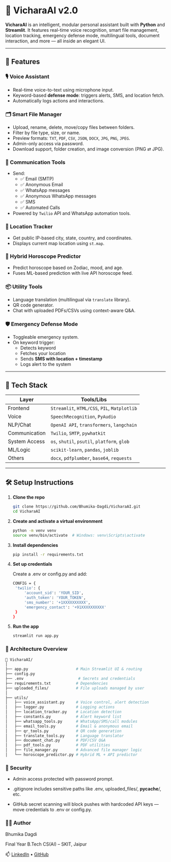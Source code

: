 # 🤖 VicharaAI v2.0

**VicharaAI** is an intelligent, modular personal assistant built with **Python** and **Streamlit**. It features real-time voice recognition, smart file management, location tracking, emergency defense mode, multilingual tools, document interaction, and more — all inside an elegant UI.

---

## 🚀 Features

### 🎙️ Voice Assistant
- Real-time voice-to-text using microphone input.
- Keyword-based **defense mode**: triggers alerts, SMS, and location fetch.
- Automatically logs actions and interactions.

### 🗂️ Smart File Manager
- Upload, rename, delete, move/copy files between folders.
- Filter by file type, size, or name.
- Preview formats: `TXT`, `PDF`, `CSV`, `JSON`, `DOCX`, `JPG`, `PNG`, `JPEG`.
- Admin-only access via password.
- Download support, folder creation, and image conversion (PNG ⇄ JPG).

### 📧 Communication Tools
- Send:
  - ✅ Email (SMTP)
  - ✅ Anonymous Email
  - ✅ WhatsApp messages
  - ✅ Anonymous WhatsApp messages
  - ✅ SMS
  - ✅ Automated Calls
- Powered by `Twilio` API and WhatsApp automation tools.

### 📍 Location Tracker
- Get public IP-based city, state, country, and coordinates.
- Displays current map location using `st.map`.

### 🔮 Hybrid Horoscope Predictor
- Predict horoscope based on Zodiac, mood, and age.
- Fuses ML-based prediction with live API horoscope feed.

### 📦 Utility Tools
- Language translation (multilingual via `translate` library).
- QR code generator.
- Chat with uploaded PDFs/CSVs using context-aware Q&A.

### 🛡️ Emergency Defense Mode
- Toggleable emergency system.
- On keyword trigger:
  - Detects keyword
  - Fetches your location
  - Sends **SMS with location + timestamp**
  - Logs alert to the system

---

## 🧪 Tech Stack

| Layer         | Tools/Libs                                   |
|---------------|----------------------------------------------|
| Frontend      | `Streamlit`, `HTML/CSS`, `PIL`, `Matplotlib` |
| Voice         | `SpeechRecognition`, `PyAudio`               |
| NLP/Chat      | `OpenAI API`, `transformers`, `langchain`    |
| Communication | `Twilio`, `SMTP`, `pywhatkit`                |
| System Access | `os`, `shutil`, `psutil`, `platform`, `glob` |
| ML/Logic      | `scikit-learn`, `pandas`, `joblib`           |
| Others        | `docx`, `pdfplumber`, `base64`, `requests`   |

---

## 🛠️ Setup Instructions

1. **Clone the repo**
   ```bash
   git clone https://github.com/Bhumika-Dagdi/VicharaAI.git
   cd VicharaAI
   ```
2. **Create and activate a virtual environment**
   ```bash
   python -m venv venv
   source venv/bin/activate  # Windows: venv\Scripts\activate
   ```

3. **Install dependencies**
   ```bash
   pip install -r requirements.txt
   ```

4. **Set up credentials**

   Create a .env or config.py and add:
   ```bash
   CONFIG = {
    'twilio': {
        'account_sid': 'YOUR_SID',
        'auth_token': 'YOUR_TOKEN',
        'sms_number': '+1XXXXXXXXXX',
        'emergency_contact': '+91XXXXXXXXXX'
    }
   }

   ```

5. **Run the app**
   ```bash
   streamlit run app.py
   ```

### **🧠 Architecture Overview**
```bash
📁 VicharaAI/
│
├── app.py                     # Main Streamlit UI & routing
├── config.py 
├── .env                        # Secrets and credentials
├── requirements.txt           # Dependencies
├── uploaded_files/            # File uploads managed by user
│
├── utils/
│   ├── voice_assistant.py     # Voice control, alert detection
│   ├── logger.py              # Logging actions
│   ├── location_tracker.py    # Location detection
│   ├── constants.py           # Alert keyword list
│   ├── whatsapp_tools.py      # WhatsApp/SMS/call modules
│   ├── email_tools.py         # Email & anonymous email
│   ├── qr_tools.py            # QR code generation
│   ├── translate_tools.py     # Language translator
│   ├── document_chat.py       # PDF/CSV Q&A
│   ├── pdf_tools.py           # PDF utilities
│   ├── file_manager.py        # Advanced file manager logic
│   └── horoscope_predictor.py # Hybrid ML + API predictor

```

### **🔐 Security**

- Admin access protected with password prompt.

- .gitignore includes sensitive paths like .env, uploaded_files/, __pycache__/, etc.

- GitHub secret scanning will block pushes with hardcoded API keys — move credentials to .env or config.py.

### **👩‍💻 Author**

Bhumika Dagdi

Final Year B.Tech CS(AI) – SKIT, Jaipur

📫 [LinkedIn](linkedin.com/in/bhumika-dagdi) • [GitHub](github.com/Bhumika-Dagdi)
